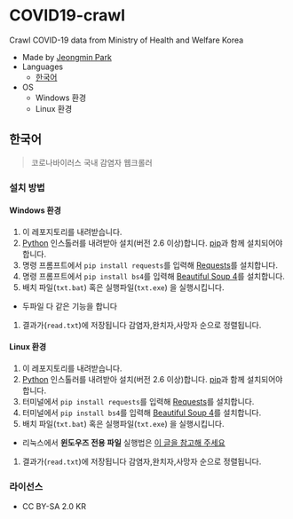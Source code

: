 # COVID19-crawl
Crawl COVID-19 data from Ministry of Health and Welfare Korea
- Made by [Jeongmin Park](https://github.com/Muzihuzi)
- Languages
	* [한국어](#한국어)
- OS
	* Windows 환경
	* Linux 환경

## 한국어
> 코로나바이러스 국내 감염자 웹크롤러

### 설치 방법
#### Windows 환경
1. 이 레포지토리를 내려받습니다.
1. [Python](https://www.python.org/downloads/) 인스톨러를 내려받아 설치(버전 2.6 이상)합니다. [pip](https://pypi.org/project/pip/)과 함께 설치되어야 합니다.
1. 명령 프롬프트에서 `pip install requests`를 입력해 [Requests](https://pypi.org/project/requests/)를 설치합니다.
1. 명령 프롬프트에서 `pip install bs4`를 입력해 [Beautiful Soup 4](https://pypi.org/project/beautifulsoup4/)를 설치합니다.
1. 배치 파일(`txt.bat`) 혹은 실행파일(`txt.exe`) 을 실행시킵니다. 
  * 두파일 다 같은 기능을 합니다
1. 결과가(`read.txt`)에 저장됩니다 감염자,완치자,사망자 순으로 정렬됩니다.

#### Linux 환경
1. 이 레포지토리를 내려받습니다.
1. [Python](https://www.python.org/downloads/) 인스톨러를 내려받아 설치(버전 2.6 이상)합니다. [pip](https://pypi.org/project/pip/)과 함께 설치되어야 합니다.
1. 터미널에서 `pip install requests`를 입력해 [Requests](https://pypi.org/project/requests/)를 설치합니다.
1. 터미널에서 `pip install bs4`를 입력해 [Beautiful Soup 4](https://pypi.org/project/beautifulsoup4/)를 설치합니다.
1. 배치 파일(`txt.bat`) 혹은 실행파일(`txt.exe`) 을 실행시킵니다. 
  * 리눅스에서 __윈도우즈 전용 파일__ 실행법은 [이 글을 참고해 주세요](https://sergeswin.com/1092)
1. 결과가(`read.txt`)에 저장됩니다 감염자,완치자,사망자 순으로 정렬됩니다.

### 라이선스
- CC BY-SA 2.0 KR



